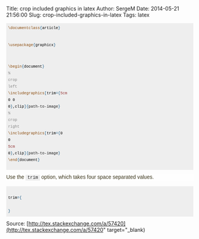 Title: crop included graphics in latex
Author: SergeM
Date: 2014-05-21 21:56:00
Slug: crop-included-graphics-in-latex
Tags: latex

<div dir="ltr" style="text-align: left;" trbidi="on"><pre class="lang-tex prettyprint prettyprinted" style="background-color: #eeeeee; border: 0px; font-family: Consolas, Menlo, Monaco, 'Lucida Console', 'Liberation Mono', 'DejaVu Sans Mono', 'Bitstream Vera Sans Mono', 'Courier New', monospace, serif; font-size: 12px; line-height: 18px; margin-bottom: 10px; max-height: 600px; overflow: auto; padding: 5px; vertical-align: baseline; width: auto; word-wrap: normal;"><code style="border: 0px; font-family: Consolas, Menlo, Monaco, 'Lucida Console', 'Liberation Mono', 'DejaVu Sans Mono', 'Bitstream Vera Sans Mono', 'Courier New', monospace, serif; margin: 0px; padding: 0px; vertical-align: baseline; white-space: inherit;"><span class="kwd" style="border: 0px; color: #8a4a0b; margin: 0px; padding: 0px; vertical-align: baseline;">\documentclass</span><span class="pun" style="border: 0px; color: #145680; margin: 0px; padding: 0px; vertical-align: baseline;">{</span><span class="pln" style="border: 0px; color: black; margin: 0px; padding: 0px; vertical-align: baseline;">article</span><span class="pun" style="border: 0px; color: #145680; margin: 0px; padding: 0px; vertical-align: baseline;">}</span><span class="pln" style="border: 0px; color: black; margin: 0px; padding: 0px; vertical-align: baseline;">

</span><span class="kwd" style="border: 0px; color: #8a4a0b; margin: 0px; padding: 0px; vertical-align: baseline;">\usepackage</span><span class="pun" style="border: 0px; color: #145680; margin: 0px; padding: 0px; vertical-align: baseline;">{</span><span class="pln" style="border: 0px; color: black; margin: 0px; padding: 0px; vertical-align: baseline;">graphicx</span><span class="pun" style="border: 0px; color: #145680; margin: 0px; padding: 0px; vertical-align: baseline;">}</span><span class="pln" style="border: 0px; color: black; margin: 0px; padding: 0px; vertical-align: baseline;">

</span><span class="kwd" style="border: 0px; color: #8a4a0b; margin: 0px; padding: 0px; vertical-align: baseline;">\begin</span><span class="pun" style="border: 0px; color: #145680; margin: 0px; padding: 0px; vertical-align: baseline;">{</span><span class="pln" style="border: 0px; color: black; margin: 0px; padding: 0px; vertical-align: baseline;">document</span><span class="pun" style="border: 0px; color: #145680; margin: 0px; padding: 0px; vertical-align: baseline;">}</span><span class="pln" style="border: 0px; color: black; margin: 0px; padding: 0px; vertical-align: baseline;">
</span><span class="com" style="border: 0px; color: #868686; margin: 0px; padding: 0px; vertical-align: baseline;">% crop left</span><span class="pln" style="border: 0px; color: black; margin: 0px; padding: 0px; vertical-align: baseline;">
</span><span class="kwd" style="border: 0px; color: #8a4a0b; margin: 0px; padding: 0px; vertical-align: baseline;">\includegraphics</span><span class="pun" style="border: 0px; color: #145680; margin: 0px; padding: 0px; vertical-align: baseline;">[</span><span class="pln" style="border: 0px; color: black; margin: 0px; padding: 0px; vertical-align: baseline;">trim</span><span class="pun" style="border: 0px; color: #145680; margin: 0px; padding: 0px; vertical-align: baseline;">={</span><span class="lit" style="border: 0px; color: #953838; margin: 0px; padding: 0px; vertical-align: baseline;">5cm</span><span class="pln" style="border: 0px; color: black; margin: 0px; padding: 0px; vertical-align: baseline;"> 0 0 0</span><span class="pun" style="border: 0px; color: #145680; margin: 0px; padding: 0px; vertical-align: baseline;">}</span><span class="pln" style="border: 0px; color: black; margin: 0px; padding: 0px; vertical-align: baseline;">,clip</span><span class="pun" style="border: 0px; color: #145680; margin: 0px; padding: 0px; vertical-align: baseline;">]{</span><span class="pun" style="border: 0px; margin: 0px; padding: 0px; vertical-align: baseline;">path-to-image</span><span class="pun" style="border: 0px; color: #145680; margin: 0px; padding: 0px; vertical-align: baseline;">}</span><span class="pln" style="border: 0px; color: black; margin: 0px; padding: 0px; vertical-align: baseline;">
</span><span class="com" style="border: 0px; color: #868686; margin: 0px; padding: 0px; vertical-align: baseline;">% crop right</span><span class="pln" style="border: 0px; color: black; margin: 0px; padding: 0px; vertical-align: baseline;">
</span><span class="kwd" style="border: 0px; color: #8a4a0b; margin: 0px; padding: 0px; vertical-align: baseline;">\includegraphics</span><span class="pun" style="border: 0px; color: #145680; margin: 0px; padding: 0px; vertical-align: baseline;">[</span><span class="pln" style="border: 0px; color: black; margin: 0px; padding: 0px; vertical-align: baseline;">trim</span><span class="pun" style="border: 0px; color: #145680; margin: 0px; padding: 0px; vertical-align: baseline;">={</span><span class="pln" style="border: 0px; color: black; margin: 0px; padding: 0px; vertical-align: baseline;">0 0 </span><span class="lit" style="border: 0px; color: #953838; margin: 0px; padding: 0px; vertical-align: baseline;">5cm</span><span class="pln" style="border: 0px; color: black; margin: 0px; padding: 0px; vertical-align: baseline;"> 0</span><span class="pun" style="border: 0px; color: #145680; margin: 0px; padding: 0px; vertical-align: baseline;">}</span><span class="pln" style="border: 0px; color: black; margin: 0px; padding: 0px; vertical-align: baseline;">,clip</span><span class="pun" style="border: 0px; color: #145680; margin: 0px; padding: 0px; vertical-align: baseline;">]{</span><span class="pun" style="border: 0px; margin: 0px; padding: 0px; vertical-align: baseline;">path-to-image</span><span class="pun" style="border: 0px; color: #145680; margin: 0px; padding: 0px; vertical-align: baseline;">}</span><span class="pln" style="border: 0px; color: black; margin: 0px; padding: 0px; vertical-align: baseline;">
</span><span class="kwd" style="border: 0px; color: #8a4a0b; margin: 0px; padding: 0px; vertical-align: baseline;">\end</span><span class="pun" style="border: 0px; color: #145680; margin: 0px; padding: 0px; vertical-align: baseline;">{</span><span class="pln" style="border: 0px; color: black; margin: 0px; padding: 0px; vertical-align: baseline;">document</span><span class="pun" style="border: 0px; color: #145680; margin: 0px; padding: 0px; vertical-align: baseline;">}</span></code></pre><div style="background-color: rgba(255, 255, 255, 0.529412); border: 0px; clear: both; color: #393318; font-family: 'Lucida Grande', 'Lucida Sans Unicode', 'Lucida Sans', Tahoma, sans-serif; font-size: 14px; line-height: 18px; margin-bottom: 1em; padding: 0px; vertical-align: baseline;">Use the&nbsp;<code style="background-color: #eeeeee; border: 0px; color: #222222; font-family: Consolas, Menlo, Monaco, 'Lucida Console', 'Liberation Mono', 'DejaVu Sans Mono', 'Bitstream Vera Sans Mono', 'Courier New', monospace, serif; margin: 0px; padding: 1px 5px; vertical-align: baseline; white-space: pre-wrap;">trim</code>&nbsp;option, which takes four space separated values.</div><pre class="lang-tex prettyprint prettyprinted" style="background-color: #eeeeee; border: 0px; color: #393318; font-family: Consolas, Menlo, Monaco, 'Lucida Console', 'Liberation Mono', 'DejaVu Sans Mono', 'Bitstream Vera Sans Mono', 'Courier New', monospace, serif; font-size: 12px; line-height: 18px; margin-bottom: 10px; max-height: 600px; overflow: auto; padding: 5px; vertical-align: baseline; width: auto; word-wrap: normal;"><code style="border: 0px; color: #222222; font-family: Consolas, Menlo, Monaco, 'Lucida Console', 'Liberation Mono', 'DejaVu Sans Mono', 'Bitstream Vera Sans Mono', 'Courier New', monospace, serif; margin: 0px; padding: 0px; vertical-align: baseline; white-space: inherit;"><span class="pln" style="border: 0px; color: black; margin: 0px; padding: 0px; vertical-align: baseline;"> trim</span><span class="pun" style="border: 0px; color: #145680; margin: 0px; padding: 0px; vertical-align: baseline;">={</span><span class="pln" style="border: 0px; color: black; margin: 0px; padding: 0px; vertical-align: baseline;"><left> <lower> <right> <upper></span><span class="pun" style="border: 0px; color: #145680; margin: 0px; padding: 0px; vertical-align: baseline;">}</span></code></pre>Source:&nbsp;[http://tex.stackexchange.com/a/57420](http://tex.stackexchange.com/a/57420" target="_blank)</div>